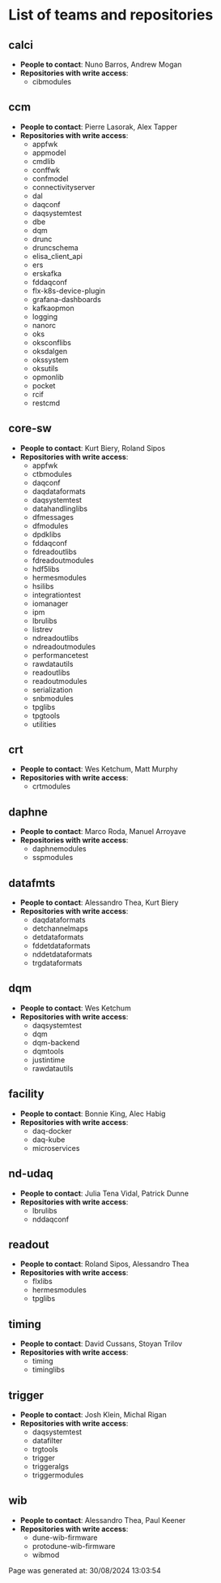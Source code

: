 # List of teams and repositories 


## calci
* **People to contact**: Nuno Barros, Andrew Mogan
* **Repositories with write access**:
    * cibmodules

## ccm
* **People to contact**: Pierre Lasorak, Alex Tapper
* **Repositories with write access**:
    * appfwk
    * appmodel
    * cmdlib
    * conffwk
    * confmodel
    * connectivityserver
    * dal
    * daqconf
    * daqsystemtest
    * dbe
    * dqm
    * drunc
    * druncschema
    * elisa_client_api
    * ers
    * erskafka
    * fddaqconf
    * flx-k8s-device-plugin
    * grafana-dashboards
    * kafkaopmon
    * logging
    * nanorc
    * oks
    * oksconflibs
    * oksdalgen
    * okssystem
    * oksutils
    * opmonlib
    * pocket
    * rcif
    * restcmd

## core-sw
* **People to contact**: Kurt Biery, Roland Sipos
* **Repositories with write access**:
    * appfwk
    * ctbmodules
    * daqconf
    * daqdataformats
    * daqsystemtest
    * datahandlinglibs
    * dfmessages
    * dfmodules
    * dpdklibs
    * fddaqconf
    * fdreadoutlibs
    * fdreadoutmodules
    * hdf5libs
    * hermesmodules
    * hsilibs
    * integrationtest
    * iomanager
    * ipm
    * lbrulibs
    * listrev
    * ndreadoutlibs
    * ndreadoutmodules
    * performancetest
    * rawdatautils
    * readoutlibs
    * readoutmodules
    * serialization
    * snbmodules
    * tpglibs
    * tpgtools
    * utilities

## crt
* **People to contact**: Wes Ketchum, Matt Murphy
* **Repositories with write access**:
    * crtmodules

## daphne
* **People to contact**: Marco Roda, Manuel Arroyave
* **Repositories with write access**:
    * daphnemodules
    * sspmodules

## datafmts
* **People to contact**: Alessandro Thea, Kurt Biery
* **Repositories with write access**:
    * daqdataformats
    * detchannelmaps
    * detdataformats
    * fddetdataformats
    * nddetdataformats
    * trgdataformats

## dqm
* **People to contact**: Wes Ketchum
* **Repositories with write access**:
    * daqsystemtest
    * dqm
    * dqm-backend
    * dqmtools
    * justintime
    * rawdatautils

## facility
* **People to contact**: Bonnie King, Alec Habig
* **Repositories with write access**:
    * daq-docker
    * daq-kube
    * microservices

## nd-udaq
* **People to contact**: Julia Tena Vidal, Patrick Dunne
* **Repositories with write access**:
    * lbrulibs
    * nddaqconf

## readout
* **People to contact**: Roland Sipos, Alessandro Thea
* **Repositories with write access**:
    * flxlibs
    * hermesmodules
    * tpglibs

## timing
* **People to contact**: David Cussans, Stoyan Trilov
* **Repositories with write access**:
    * timing
    * timinglibs

## trigger
* **People to contact**: Josh Klein, Michal Rigan
* **Repositories with write access**:
    * daqsystemtest
    * datafilter
    * trgtools
    * trigger
    * triggeralgs
    * triggermodules

## wib
* **People to contact**: Alessandro Thea, Paul Keener
* **Repositories with write access**:
    * dune-wib-firmware
    * protodune-wib-firmware
    * wibmod


Page was generated at: 30/08/2024 13:03:54

